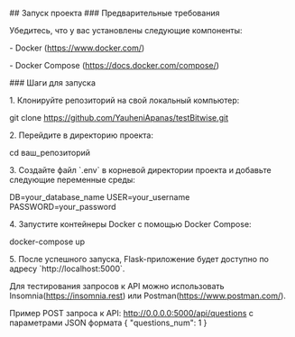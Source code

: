 \## Запуск проекта \### Предварительные требования

Убедитесь, что у вас установлены следующие компоненты:

\- Docker (https://www.docker.com/) 

\- Docker Compose (https://docs.docker.com/compose/)

\### Шаги для запуска

1\. Клонируйте репозиторий на свой локальный компьютер:

git clone https://github.com/YauheniApanas/testBitwise.git

2\. Перейдите в директорию проекта:

cd ваш_репозиторий

3\. Создайте файл \`.env\` в корневой директории проекта и добавьте
следующие переменные среды:

DB=your_database_name 
USER=your_username 
PASSWORD=your_password

4\. Запустите контейнеры Docker с помощью Docker Compose:

docker-compose up

5\. После успешного запуска, Flask-приложение будет доступно по
адресу \`http://localhost:5000\`.

Для тестирования запросов к API можно использовать Insomnia(https://insomnia.rest) или Postman(https://www.postman.com/).

Пример POST запроса к API: http://0.0.0.0:5000/api/questions с параметрами JSON формата {
	"questions_num": 1
}
